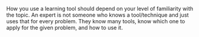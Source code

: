 How you use a learning tool should depend on your level of familiarity with the topic. 
An expert is not someone who knows a tool/technique and just uses that for every problem.
They know many tools, know which one to apply for the given problem, and how to use it.